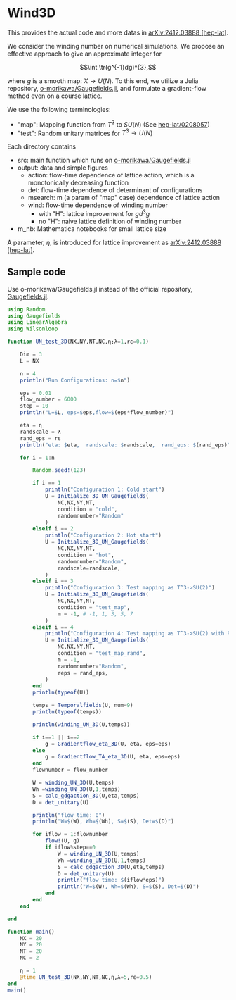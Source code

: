 # Wind3D

This provides the actual code and more datas in [arXiv:2412.03888 [hep-lat]](https://arxiv.org/abs/2412.03888).

We consider the winding number on numerical simulations.
We propose an effective approach to give an approximate integer for
```math
\int \tr(g^{-1}dg)^{3},
```
where $g$ is a smooth map: $X \to U(N)$.
To this end, we utilize a Julia repository, [o-morikawa/Gaugefields.jl](https://github.com/o-morikawa/Gaugefields.jl),
and formulate a gradient-flow method even on a course lattice.

We use the following terminologies:
- "map": Mapping function from $T^3$ to $SU(N)$ (See [hep-lat/0208057](https://arxiv.org/abs/hep-lat/0208057))
- "test": Random unitary matrices for $T^3\to U(N)$

Each directory contains
- src: main function which runs on [o-morikawa/Gaugefields.jl](https://github.com/o-morikawa/Gaugefields.jl)
- output: data and simple figures
    - action: flow-time dependence of lattice action, which is a monotonically decreasing function
    - det: flow-time dependence of determinant of configurations
    - msearch: m (a param of "map" case) dependence of lattice action
    - wind: flow-time dependence of winding number
        - with "H": lattice improvement for $gd^3g$
        - no "H": naive lattice definition of winding number
- m_nb: Mathematica notebooks for small lattice size

A parameter, $\eta$, is introduced for lattice improvement as [arXiv:2412.03888 [hep-lat]](https://arxiv.org/abs/2412.03888).

## Sample code
Use o-morikawa/Gaugefields.jl instead of the official repository, [Gaugefields.jl](https://github.com/akio-tomiya/Gaugefields.jl).

```julia
using Random
using Gaugefields
using LinearAlgebra
using Wilsonloop

function UN_test_3D(NX,NY,NT,NC,η;λ=1,rε=0.1)

    Dim = 3
    L = NX

    n = 4
    println("Run Configurations: n=$n")

    eps = 0.01
    flow_number = 6000
    step = 10
    println("L=$L, eps=$eps,flow=$(eps*flow_number)")

    eta = η
    randscale = λ
    rand_eps = rε
    println("eta: $eta,  randscale: $randscale,  rand_eps: $(rand_eps)")

    for i = 1:n

        Random.seed!(123)

        if i == 1
            println("Configuration 1: Cold start")
            U = Initialize_3D_UN_Gaugefields(
                NC,NX,NY,NT,
                condition = "cold",
                randomnumber="Random"
            )
        elseif i == 2
            println("Configuration 2: Hot start")
            U = Initialize_3D_UN_Gaugefields(
                NC,NX,NY,NT,
                condition = "hot",
                randomnumber="Random",
                randscale=randscale,
            )
        elseif i == 3
            println("Configuration 3: Test mapping as T^3->SU(2)")
            U = Initialize_3D_UN_Gaugefields(
                NC,NX,NY,NT,
                condition = "test_map",
                m = -1, # -1, 1, 3, 5, 7
            )
        elseif i == 4
            println("Configuration 4: Test mapping as T^3->SU(2) with Random noise")
            U = Initialize_3D_UN_Gaugefields(
                NC,NX,NY,NT,
                condition = "test_map_rand",
                m = -1,
                randomnumber="Random",
                reps = rand_eps,
            )
        end
        println(typeof(U))

        temps = Temporalfields(U, num=9)
        println(typeof(temps))

        println(winding_UN_3D(U,temps))

        if i==1 || i==2
            g = Gradientflow_eta_3D(U, eta, eps=eps)
        else
            g = Gradientflow_TA_eta_3D(U, eta, eps=eps)
        end
        flownumber = flow_number

        W = winding_UN_3D(U,temps)
        Wh =winding_UN_3D(U,1,temps)
        S = calc_gdgaction_3D(U,eta,temps)
        D = det_unitary(U)

        println("flow time: 0")
        println("W=$(W), Wh=$(Wh), S=$(S), Det=$(D)")

        for iflow = 1:flownumber
            flow!(U, g)
            if iflow%step==0
                W = winding_UN_3D(U,temps)
                Wh =winding_UN_3D(U,1,temps)
                S = calc_gdgaction_3D(U,eta,temps)
                D = det_unitary(U)
                println("flow time: $(iflow*eps)")
                println("W=$(W), Wh=$(Wh), S=$(S), Det=$(D)")
            end
        end
    end

end

function main()
    NX = 20
    NY = 20
    NT = 20
    NC = 2

    η = 1
    @time UN_test_3D(NX,NY,NT,NC,η,λ=5,rε=0.5)
end
main()

```
